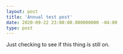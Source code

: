 ```yaml
---
layout: post
title: 'Annual test post'
date: 2020-09-22 23:00:00.000000000 -04:00
type: post
---
```


Just checking to see if this thing is still on.